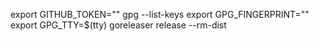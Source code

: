 export GITHUB_TOKEN=""
gpg --list-keys
export GPG_FINGERPRINT=""
export GPG_TTY=$(tty)
goreleaser release --rm-dist
